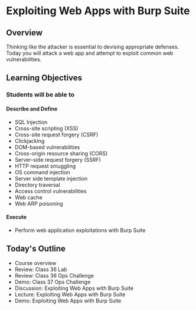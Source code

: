 # Exploiting Web Apps with Burp Suite

## Overview

Thinking like the attacker is essential to devising appropriate defenses. Today you will attack a web app and attempt to exploit common web vulnerabilities.

## Learning Objectives

### Students will be able to

#### Describe and Define

- SQL Injection
- Cross-site scripting (XSS)
- Cross-site request forgery (CSRF)
- Clickjacking
- DOM-based vulnerabilities
- Cross-origin resource sharing (CORS)
- Server-side request forgery (SSRF)
- HTTP request smuggling
- OS command injection
- Server side template injection
- Directory traversal
- Access control vulnerabilities
- Web cache
- Web ARP poisoning

#### Execute

- Perform web application exploitations with Burp Suite

## Today's Outline

- Course overview
- Review: Class 36 Lab
- Review: Class 36 Ops Challenge
- Demo: Class 37 Ops Challenge
- Discussion: Exploiting Web Apps with Burp Suite
- Lecture: Exploiting Web Apps with Burp Suite
- Demo: Exploiting Web Apps with Burp Suite

